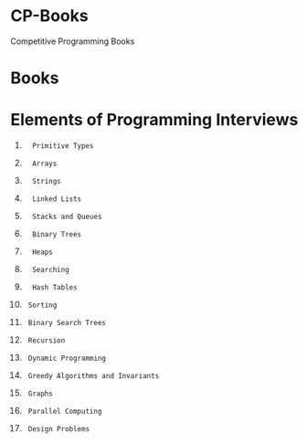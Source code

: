 # CP-Books
Competitive Programming Books 

# Books

# Elements of Programming Interviews

1.       Primitive Types
2.       Arrays
3.       Strings
4.       Linked Lists
5.       Stacks and Queues
6.       Binary Trees
7.       Heaps
8.       Searching
9.       Hash Tables
10.      Sorting
11.      Binary Search Trees
12.      Recursion
13.      Dynamic Programming
14.      Greedy Algorithms and Invariants
15.      Graphs
16.      Parallel Computing
17.      Design Problems
